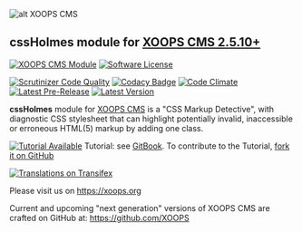 ![alt XOOPS CMS](https://xoops.org/images/logoXoops4GithubRepository.png)
## cssHolmes module for  [XOOPS CMS 2.5.10+](https://xoops.org)
[![XOOPS CMS Module](https://img.shields.io/badge/XOOPS%20CMS-Module-blue.svg)](https://xoops.org)
[![Software License](https://img.shields.io/badge/license-GPL-brightgreen.svg?style=flat)](http://www.gnu.org/licenses/gpl-2.0.html)

[![Scrutinizer Code Quality](https://img.shields.io/scrutinizer/g/XoopsModules25x/cssholmes.svg?style=flat)](https://scrutinizer-ci.com/g/XoopsModules25x/cssholmes/?branch=master)
[![Codacy Badge](https://api.codacy.com/project/badge/Grade/95b12220e0ac4056b9af52af708379c9)](https://www.codacy.com/app/XoopsModules25x/cssholmes)
[![Code Climate](https://img.shields.io/codeclimate/github/XoopsModules25x/cssholmes.svg?style=flat)](https://codeclimate.com/github/XoopsModules25x/cssholmes)
[![Latest Pre-Release](https://img.shields.io/github/tag/XoopsModules25x/cssholmes.svg?style=flat)](https://github.com/XoopsModules25x/cssholmes/tags/)
[![Latest Version](https://img.shields.io/github/release/XoopsModules25x/cssholmes.svg?style=flat)](https://github.com/XoopsModules25x/cssholmes/releases/)

**cssHolmes** module for [XOOPS CMS](https://xoops.org) is a "CSS Markup Detective", with diagnostic CSS stylesheet that can highlight potentially invalid, inaccessible or erroneous HTML(5) markup by adding one class.

[![Tutorial Available](https://xoops.org/images/tutorial-available-blue.svg)](https://xoops.gitbook.io/cssholmes-tutorial/) Tutorial: see [GitBook](https://xoops.gitbook.io/cssholmes-tutorial/).
To contribute to the Tutorial, [fork it on GitHub](https://github.com/XoopsDocs/cssholmes-tutorial)

[![Translations on Transifex](https://xoops.org/images/translations-transifex-blue.svg)](https://www.transifex.com/xoops)

Please visit us on https://xoops.org

Current and upcoming "next generation" versions of XOOPS CMS are crafted on GitHub at: https://github.com/XOOPS
